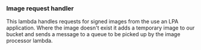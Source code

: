### Image request handler

This lambda handles requests for signed images from the use an LPA application. Where the image
doesn't exist it adds a temporary image to our bucket and sends a message to a queue to be picked up by the
image processor lambda.
